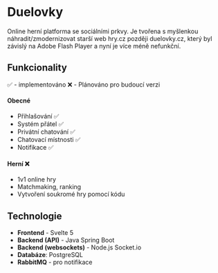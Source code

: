# Duelovky
Online herní platforma se sociálními prkvy. Je tvořena s myšlenkou náhradit/zmodernizovat starší web hry.cz později duelovky.cz, který byl závislý na Adobe Flash Player a nyní je více méně nefunkční.

## Funkcionality
✅ - implementováno
❌ - Plánováno pro budoucí verzi
#### Obecné
- Přihlašování ✅
- Systém přátel ✅
- Privátní chatování ✅
- Chatovací místnosti ✅
- Notifikace ✅

#### Herní ❌ 
- 1v1 online hry
- Matchmaking, ranking
- Vytvoření soukromé hry pomocí kódu

## Technologie
- **Frontend** - Svelte 5
- **Backend (API)** - Java Spring Boot
- **Backend (websockets)** - Node.js Socket.io
- **Databáze**: PostgreSQL
- **RabbitMQ** - pro notifikace
